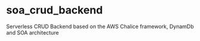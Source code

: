 # soa_crud_backend
Serverless CRUD Backend based on the AWS Chalice framework, DynamDb and SOA architecture
